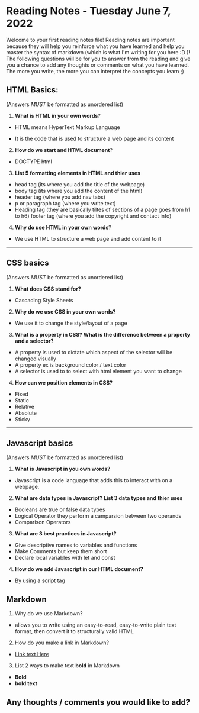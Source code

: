 # Reading Notes - Tuesday June 7, 2022

Welcome to your first reading notes file! Reading notes are important because they will help you reinforce what you have learned and help you master the syntax of markdown (which is what I'm writing for you here :D )! The following questions will be for you to answer from the reading and give you a chance to add any thoughts or comments on what you have learned. The more you write, the more you can interpret the concepts you learn ;)


## HTML Basics:
(Answers *MUST* be formatted as unordered list)

1. **What is HTML in your own words**?
- HTML means HyperText Markup Language 

- It is the code that is used to structure a web page and its content

2. **How do we start and HTML document**?
- DOCTYPE html

3. **List 5 formatting elements in HTML and thier uses**
- head tag (its where you add the title of the webpage)
- body tag (its where you add the content of the html)
- header tag (where you add nav tabs)
- p or paragraph tag (where you write text)
- Heading tag (they are basically tiltes of sections of a page goes from h1 to h6)
 footer tag (where you add the copyright and contact info)

4. **Why do use HTML in your own words**?
- We use HTML to structure a web page and add content to it


--------------------------------

## CSS basics
(Answers *MUST* be formatted as unordered list)

1. **What does CSS stand for?**
- Cascading Style Sheets

2. **Why do we use CSS in your own words?**
- We use it to change the style/layout of a page

3. **What is a property in CSS? What is the difference between a property and a selector?**
- A property is used to dictate which aspect of the selector will be changed visually
- A property ex is background color / text color
- A selector is used to to select with html element you want to change 

4. **How can we position elements in CSS?**
- Fixed
- Static
- Relative
- Absolute
- Sticky

--------------------------------

## Javascript basics
(Answers *MUST* be formatted as unordered list)

1. **What is Javascript in you own words?**
- Javascript is a code language that adds this to interact with on a webpage.

2. **What are data types in Javascript? List 3 data types and thier uses**
- Booleans are true or false data types
- Logical Operator they perform a camparsion between two operands 
- Comparison Operators

3. **What are 3 best practices in Javascript?**
- Give descriptive names to variables and functions
- Make Comments but keep them short
- Declare local variables with let and const

4. **How do we add Javascript in our HTML document?**
- By using a script tag <script src="file name"></script>

## Markdown 

1. Why do we use Markdown?
- allows you to write using an easy-to-read, easy-to-write plain text format, then convert it to structurally valid HTML

2. How do you make a link in Markdown?
- [Link text Here](https://link-url-here.org)

3. List 2 ways to make text **bold** in Markdown
- **Bold** 
- __bold text__

## Any thoughts / comments you would like to add?
